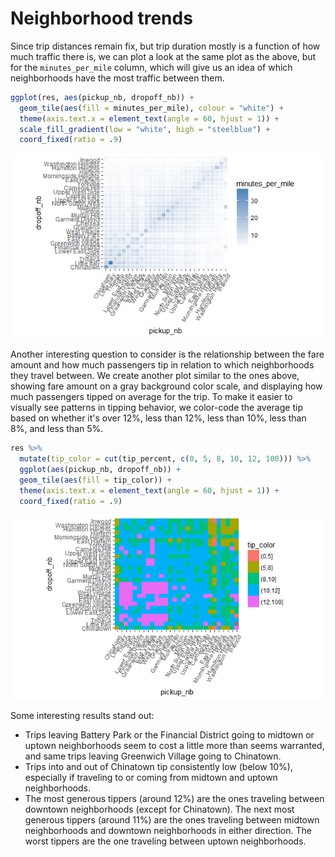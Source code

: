 # Neighborhood trends

Since trip distances remain fix, but trip duration mostly is a function of how much traffic there is, we can plot a look at the same plot as the above, but for the `minutes_per_mile` column, which will give us an idea of which neighborhoods have the most traffic between them.

```R
ggplot(res, aes(pickup_nb, dropoff_nb)) + 
  geom_tile(aes(fill = minutes_per_mile), colour = "white") + 
  theme(axis.text.x = element_text(angle = 60, hjust = 1)) + 
  scale_fill_gradient(low = "white", high = "steelblue") + 
  coord_fixed(ratio = .9)
```

![Neighborhoods traffic tile plot](22b_neighborhoods_traffic.png)

Another interesting question to consider is the relationship between the fare amount and how much passengers tip in relation to which neighborhoods they travel between.  We create another plot similar to the ones above, showing fare amount on a gray background color scale, and displaying how much passengers tipped on average for the trip.  To make it easier to visually see patterns in tipping behavior, we color-code the average tip based on whether it's over 12%, less than 12%, less than 10%, less than 8%, and less than 5%.

```R
res %>%
  mutate(tip_color = cut(tip_percent, c(0, 5, 8, 10, 12, 100))) %>%
  ggplot(aes(pickup_nb, dropoff_nb)) + 
  geom_tile(aes(fill = tip_color)) + 
  theme(axis.text.x = element_text(angle = 60, hjust = 1)) + 
  coord_fixed(ratio = .9)
```

![Tipping behavior by neighborhood](22b_neighborhoods_tipping.png)

Some interesting results stand out:

- Trips leaving Battery Park or the Financial District going to midtown or uptown neighborhoods seem to cost a little more than seems warranted, and same trips leaving Greenwich Village going to Chinatown.
- Trips into and out of Chinatown tip consistently low (below 10%), especially if traveling to or coming from midtown and uptown neighborhoods.
- The most generous tippers (around 12%) are the ones traveling between downtown neighborhoods (except for Chinatown).  The next most generous tippers (around 11%) are the ones traveling between midtown neighborhoods and downtown neighborhoods in either direction.  The worst tippers are the one traveling between uptown neighborhoods.



